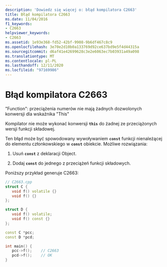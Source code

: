 ```yaml
---
description: 'Dowiedz się więcej o: błąd kompilatora C2663'
title: Błąd kompilatora C2663
ms.date: 11/04/2016
f1_keywords:
- C2663
helpviewer_keywords:
- C2663
ms.assetid: 1e93e368-fd52-42bf-9908-9b6df467c8c9
ms.openlocfilehash: 3e70e2d10b0a133769d92ce637bd9e5f4d44315a
ms.sourcegitcommit: d6af41e42699628c3e2e6063ec7b03931a49a098
ms.translationtype: MT
ms.contentlocale: pl-PL
ms.lasthandoff: 12/11/2020
ms.locfileid: "97169986"
---
```

# <a name="compiler-error-c2663"></a>Błąd kompilatora C2663

"Function": przeciążenia numerów nie mają żadnych dozwolonych konwersji dla wskaźnika "This"

Kompilator nie może wykonać konwersji **`this`** do żadnej ze przeciążonych wersji funkcji składowej.

Ten błąd może być spowodowany wywoływaniem **`const`** funkcji nienależącej do elementu członkowskiego w **`const`** obiekcie.  Możliwe rozwiązania:

1. Usuń **`const`** z deklaracji Object.

1. Dodaj **`const`** do jednego z przeciążeń funkcji składowych.

Poniższy przykład generuje C2663:

```cpp
// C2663.cpp
struct C {
   void f() volatile {}
   void f() {}
};

struct D {
   void f() volatile;
   void f() const {}
};

const C *pcc;
const D *pcd;

int main() {
   pcc->f();    // C2663
   pcd->f();    // OK
}
```
